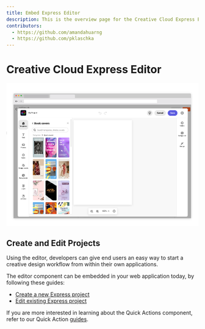 ```yaml
---
title: Embed Express Editor
description: This is the overview page for the Creative Cloud Express Editor component.
contributors:
  - https://github.com/amandahuarng
  - https://github.com/pklaschka
---
```


# Creative Cloud Express Editor 
![Editor](editor.png)

## Create and Edit Projects
Using the editor, developers can give end users an easy way to start a creative design workflow from within their own applications.

The editor component can be embedded in your web application today, by following these guides: 
* [Create a new Express project](create_project/index.md)
* [Edit existing Express project](edit_project/index.md)

If you are more interested in learning about the Quick Actions component, refer to our Quick Action [guides](../quick_actions/index.md).